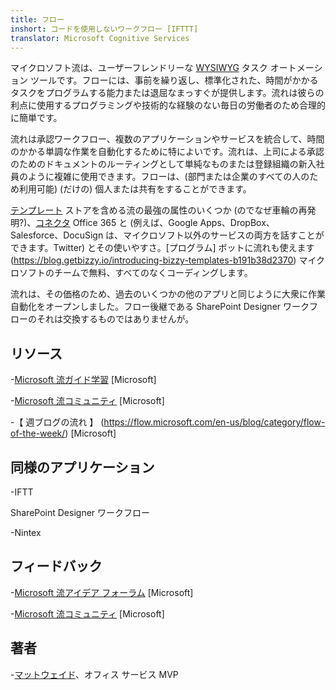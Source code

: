 ```yaml
---
title: フロー
inshort: コードを使用しないワークフロー [IFTTT]
translator: Microsoft Cognitive Services
---
```



マイクロソフト流は、ユーザーフレンドリーな [WYSIWYG](https://en.wikipedia.org/wiki/WYSIWYG) タスク オートメーション ツールです。フローには、事前を繰り返し、標準化された、時間がかかるタスクをプログラムする能力または退屈なまっすぐが提供します。流れは彼らの利点に使用するプログラミングや技術的な経験のない毎日の労働者のため合理的に簡単です。

流れは承認ワークフロー、複数のアプリケーションやサービスを統合して、時間のかかる単調な作業を自動化するために特によいです。流れは、上司による承認のためのドキュメントのルーティングとして単純なものまたは登録組織の新入社員のように複雑に使用できます。フローは、(部門または企業のすべての人のため利用可能) (だけの) 個人または共有をすることができます。

[テンプレート](https://flow.microsoft.com/en-us/templates/) ストアを含める流の最強の属性のいくつか (のでなぜ車輪の再発明?)、[コネクタ](https://flow.microsoft.com/en-us/connectors/) Office 365 と (例えば、Google Apps、DropBox、Salesforce、DocuSign は、マイクロソフト以外のサービスの両方を話すことができます。Twitter) とその使いやすさ。[プログラム] ボットに流れも使えます (https://blog.getbizzy.io/introducing-bizzy-templates-b191b38d2370) マイクロソフトのチームで無料、すべてのなくコーディングします。

流れは、その価格のため、過去のいくつかの他のアプリと同じように大衆に作業自動化をオープンしました。フロー後継である [](https://docs.microsoft.com/en-us/flow/frequently-asked-questions) SharePoint Designer ワークフローのそれは交換するものではありませんが。

リソース
---------

-[Microsoft 流ガイド学習](https://docs.microsoft.com/en-us/flow/guided-learning/)
\[Microsoft\]

-[Microsoft 流コミュニティ](https://powerusers.microsoft.com/t5/Microsoft-Flow-Community/ct-p/FlowCommunity)
\[Microsoft\]

-【 週ブログの流れ 】 (https://flow.microsoft.com/en-us/blog/category/flow-of-the-week/)
\[Microsoft\]

同様のアプリケーション
--------------------

-IFTT

SharePoint Designer ワークフロー

-Nintex

フィードバック
--------------------

-[Microsoft 流アイデア フォーラム](https://powerusers.microsoft.com/t5/Flow-Ideas/idb-p/FlowIdeas)
\[Microsoft\]

-[Microsoft 流コミュニティ](https://powerusers.microsoft.com/t5/Microsoft-Flow-Community/ct-p/FlowCommunity)
\[Microsoft\]

著者
---------

-[マットウェイド](https://www.linkedin.com/in/thatmattwade/)、オフィス サービス MVP


